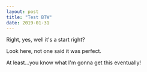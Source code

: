 ```yaml
---
layout: post
title: "Test BTW"
date: 2019-01-31
---
```


Right, yes, well it's a start right?

Look here, not one said it was perfect. 

At least...you know what I'm gonna get this eventually!
